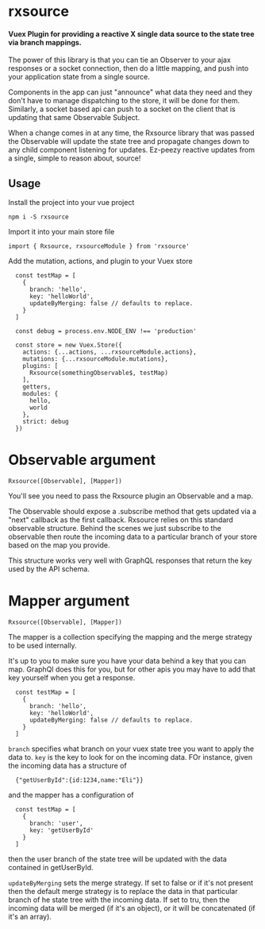 # rxsource

#### Vuex Plugin for providing a reactive X single data source to the state tree via branch mappings.

The power of this library is that you can tie an Observer to your ajax responses or a socket connection, then do a little mapping, and push into your application state from a single source. 

Components in the app can just "announce" what data they need and they don't have to manage dispatching to the store, it will be done for them. Similarly, a socket based api can push to a socket on the client that is updating that same Observable Subject. 

When a change comes in at any time, the Rxsource library that was passed the Observable will update the state tree and propagate changes down to any child component listening for updates. Ez-peezy reactive updates from a single, simple to reason about, source!

## Usage
Install the project into your vue project

`npm i -S rxsource`

Import it into your main store file

`import { Rxsource, rxsourceModule } from 'rxsource'`

Add the mutation, actions, and plugin to your Vuex store
```
  const testMap = [
    {
      branch: 'hello',
      key: 'helloWorld',
      updateByMerging: false // defaults to replace.
    }
  ]

  const debug = process.env.NODE_ENV !== 'production'

  const store = new Vuex.Store({
    actions: {...actions, ...rxsourceModule.actions},
    mutations: {...rxsourceModule.mutations},
    plugins: [
      Rxsource(somethingObservable$, testMap)
    ],
    getters,
    modules: {
      hello,
      world
    },
    strict: debug
  })
```

# Observable argument
`Rxsource([Observable], [Mapper])`

You'll see you need to pass the Rxsource plugin an Observable and a map.

The Observable should expose a .subscribe method that gets updated via a "next" callback as the first callback. Rxsource relies on this standard observable structure. Behind the scenes we just subscribe to the observable then route the incoming data to a particular branch of your store based on the map you provide. 

This structure works very well with GraphQL responses that return the key used by the API schema.

# Mapper argument
`Rxsource([Observable], [Mapper])`

The mapper is a collection specifying the mapping and the merge strategy to be used internally.

It's up to you to make sure you have your data behind a key that you can map. GraphQl does this for you, but for other apis you may have to add that key yourself when you get a response.

```
  const testMap = [
    {
      branch: 'hello',
      key: 'helloWorld',
      updateByMerging: false // defaults to replace.
    }
  ]
```

`branch` specifies what branch on your vuex state tree you want to apply the data to.
`key` is the key to look for on the incoming data. FOr instance, given the incoming data has a structure of 
```
  {"getUserById":{id:1234,name:"Eli"}}
```
and the mapper has a configuration of
```
  const testMap = [
    {
      branch: 'user',
      key: 'getUserById'
    }
  ]
```
then the user branch of the state tree will be updated with the data contained in getUserById.

`updateByMerging` sets the merge strategy. If set to false or if it's not present then the default merge strategy is to replace the data in that particular branch of he state tree with the incoming data. If set to tru, then the incoming data will be merged (if it's an object), or it will be concatenated (if it's an array).


